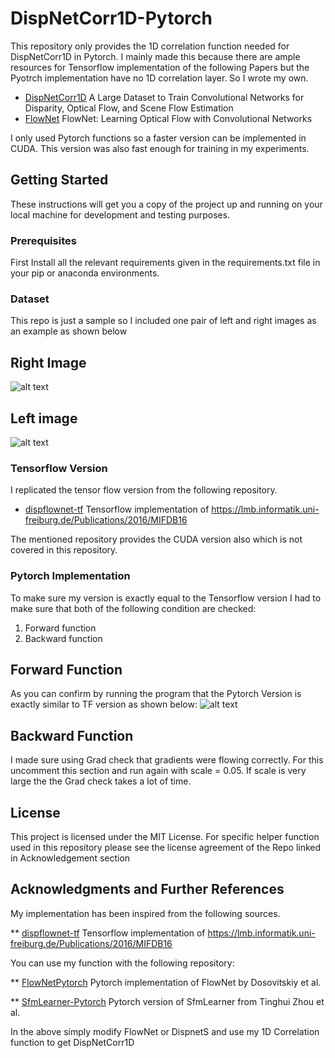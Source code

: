 # DispNetCorr1D-Pytorch
This repository only provides the 1D correlation function needed for DispNetCorr1D in Pytorch. I mainly made this because there are ample resources for Tensorflow implementation of the following Papers but the Pyotrch implementation have no 1D correlation layer. So I wrote my own. 

* [DispNetCorr1D](https://arxiv.org/abs/1703.01780) A Large Dataset to Train Convolutional Networks
for Disparity, Optical Flow, and Scene Flow Estimation 
* [FlowNet](https://arxiv.org/pdf/1711.00258.pdf)   FlowNet: Learning Optical Flow with Convolutional Networks

I only used Pytorch functions so a faster version can be implemented in CUDA. This version was also fast enough for training in my experiments.

## Getting Started

These instructions will get you a copy of the project up and running on your local machine for development and testing purposes. 

### Prerequisites

First Install all the relevant requirements given in the requirements.txt file in your pip or anaconda environments. 

 
### Dataset 
This repo is just a sample so I included one pair of left and right images as an example as shown below

## Right Image

![alt text](https://github.com/iSarmad/DispNetCorr1D-Pytorch/blob/master/0063R.png)

## Left image

![alt text](https://github.com/iSarmad/DispNetCorr1D-Pytorch/blob/master/0063L.png)

###  Tensorflow Version

I replicated the tensor flow version from the following repository.

* [dispflownet-tf](https://github.com/fedor-chervinskii/dispflownet-tf) Tensorflow implementation of https://lmb.informatik.uni-freiburg.de/Publications/2016/MIFDB16

The mentioned repository provides the CUDA version also which is not covered in this repository. 

### Pytorch Implementation 

To make sure my version is exactly equal to the Tensorflow version I had to make sure that both of the following condition are checked:

1. Forward function
2. Backward function

## Forward Function 
As you can confirm by running the program that the Pytorch Version is exactly similar to TF version  as shown below:
![alt text](https://github.com/iSarmad/DispNetCorr1D-Pytorch/blob/master/sample.png)

## Backward Function 
I made sure using Grad check that gradients were flowing correctly. For this uncomment this section and run again with scale = 0.05. If scale is very large the the Grad check takes a lot of time.

## License

This project is licensed under the MIT License. 
For specific helper function used in this repository please see the license agreement of the Repo linked in Acknowledgement section

## Acknowledgments and Further References 
My implementation has been inspired from the following sources.

** [dispflownet-tf](https://github.com/fedor-chervinskii/dispflownet-tf) Tensorflow implementation of https://lmb.informatik.uni-freiburg.de/Publications/2016/MIFDB16

You can use my function with the following repository: 

** [FlowNetPytorch](https://github.com/ClementPinard/FlowNetPytorch) Pytorch implementation of FlowNet by Dosovitskiy et al.

** [SfmLearner-Pytorch](https://github.com/ClementPinard/SfmLearner-Pytorch) Pytorch version of SfmLearner from Tinghui Zhou et al.

In the above simply modify FlowNet or DispnetS and use my 1D Correlation function to get DispNetCorr1D

